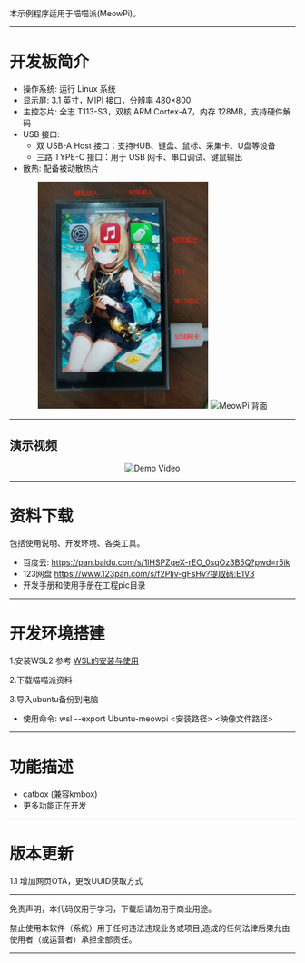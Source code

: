 本示例程序适用于喵喵派(MeowPi)。
___
# 开发板简介
* 操作系统: 运行 Linux 系统
* 显示屏: 3.1 英寸，MIPI 接口，分辨率 480×800
* 主控芯片: 全志 T113-S3，双核 ARM Cortex-A7，内存 128MB，支持硬件解码
* USB 接口:
  * 双 USB-A Host 接口：支持HUB、键盘、鼠标、采集卡、U盘等设备
  * 三路 TYPE-C 接口：用于 USB 网卡、串口调试、键鼠输出
* 散热: 配备被动散热片

<div align="center">
  <img src="/pic/front.jpg" width="300" height="400" alt="MeowPi 正面"/>
  <img src="/pic/opposite.jpg" width="300" height="400" alt="MeowPi 背面"/>
</div>

___

## 演示视频

<div align="center">
  <img src="./pic/DemoVideo.gif" alt="Demo Video" />
</div>

---

# 资料下载

包括使用说明、开发环境、各类工具。

* 百度云: https://pan.baidu.com/s/1lHSPZqeX-rEO_0sqOz3B5Q?pwd=r5ik
* 123网盘 https://www.123pan.com/s/f2PIjv-gFsHv?提取码:E1V3
* 开发手册和使用手册在工程pic目录
___

# 开发环境搭建
1.安装WSL2    参考 [WSL的安装与使用](https://blog.csdn.net/weixin_57367513/article/details/135001273 "title")

2.下载喵喵派资料

3.导入ubuntu备份到电脑

* 使用命令: wsl --export Ubuntu-meowpi <安装路径> <映像文件路径>

___

# 功能描述

* catbox (兼容kmbox)
* 更多功能正在开发

___

# 版本更新

1.1 增加网页OTA，更改UUID获取方式
___
免责声明，本代码仅用于学习，下载后请勿用于商业用途。

禁止使用本软件（系统）用于任何违法违规业务或项目,造成的任何法律后果允由使用者（或运营者）承担全部责任。
___